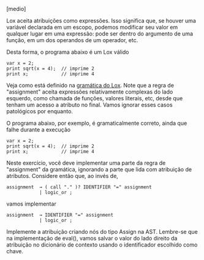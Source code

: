 [medio]

Lox aceita atribuições como expressões. Isso significa que, se houver uma 
variável declarada em um escopo, podemos modificar seu valor em qualquer 
lugar em uma expressão: pode ser dentro do argumento de uma função, em um 
dos operandos de um operador, etc. 

Desta forma, o programa abaixo é um Lox válido

```lox
var x = 2;
print sqrt(x = 4);  // imprime 2
print x;            // imprime 4
```

Veja como está definido na [gramática do Lox](https://craftinginterpreters.com/appendix-i.html#expressions). 
Note que a regra de "assignment" aceita expressões relativamente complexas
do lado esquerdo, como chamada de funções, valores literais, etc, desde que 
tenham um acesso a atributo no final. Vamos ignorar esses casos patológicos 
por enquanto.

O programa abaixo, por exemplo, é gramaticalmente correto, ainda que
falhe durante a execução

```lox
var x = 2;
print sqrt(x = 4);  // imprime 2
print x;            // imprime 4
```

Neste exercício, você deve implementar uma parte da regra de "assignment"
da gramática, ignorando a parte que lida com atribuição de atributos. 
Considere então que, ao invés de,

    assignment  → ( call "." )? IDENTIFIER "=" assignment
                | logic_or ;

vamos implementar 

    assignment  → IDENTIFIER "=" assignment
                | logic_or ;

Implemente a atribuição criando nós do tipo Assign na AST. Lembre-se que na 
implementação de eval(), vamos salvar o valor do lado direito da atribuição
no dicionário de contexto usando o identificador escolhido como chave.
